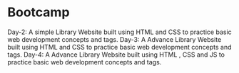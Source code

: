 # Bootcamp
Day-2: A simple Library Website built using HTML and CSS to practice basic web development concepts and tags. 
Day-3: A Advance Library Website built using HTML and CSS to practice basic web development concepts and tags.
Day-4: A Advance Library Website built using HTML , CSS and JS to practice basic web development concepts and tags.
